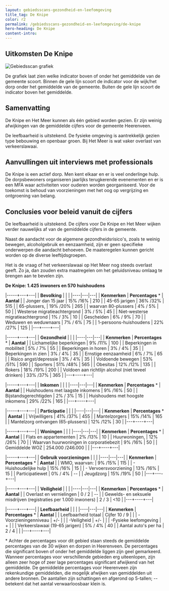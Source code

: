 ```yaml
---
layout: gebiedsscans-gezondheid-en-leefomgeving
title_tag: De Knipe
color: r2
permalink: /gebiedsscans-gezondheid-en-leefomgeving/de-knipe
hero-heading: De Knipe
content-intro:
---
```

## Uitkomsten De Knipe

![Gebiedsscan grafiek](/uploads/Grafieken_Gebiedsscans_Dorpen-04.png)

De grafiek laat zien welke indicator boven of onder het gemiddelde van de gemeente scoort. Binnen de gele lijn scoort de indicator voor de wijk/het dorp onder het gemiddelde van de gemeente. Buiten de gele lijn scoort de indicator boven het gemiddelde.

## Samenvatting
De Knipe en Het Meer kunnen als één gebied worden gezien. Er zijn weinig afwijkingen van de gemiddelde cijfers voor de gemeente Heerenveen.

De  leefbaarheid is uitstekend. De fysieke omgeving is aantrekkelijk gezien type bebouwing en openbaar groen. Bij Het Meer is wat vaker overlast van verkeerslawaai.

## Aanvullingen uit interviews met professionals
De Knipe is een actief dorp. Men kent elkaar en er is veel onderlinge hulp. De dorpsbewoners organiseren jaarlijks terugkerende evenementen en er is een MFA waar activiteiten voor ouderen worden georganiseerd. Voor de toekomst is behoud van voorzieningen met het oog op vergrijzing en ontgroening van belang.

## Conclusies voor beleid vanuit de cijfers
De leefbaarheid is uitstekend. De cijfers voor De Knipe en Het Meer wijken verder nauwelijks af van de gemiddelde cijfers in de gemeente.

Naast de aandacht  voor de algemene gezondheidsrisico's, zoals te weinig bewegen, alcoholgebruik  en eenzaamheid, zijn er geen specifieke onderwerpen die aandacht behoeven. De maateregelen kunnen gericht worden op de diverse leeftijdsgroepen.

Het is  de vraag of het verkeerslawaai op Het Meer nog steeds overlast geeft. Zo ja, dan zouden extra maatregelen om het geluidsniveau omlaag te brengen aan te bevelen zijn.

**De Knipe: 1.425 inwoners en 570 huishoudens**

|-----+---+---|
|  **Bevolking**  |  |    |
|----|---|---|
| **Kenmerken**  | **Percentages** * | **Aantal** |
| Jonger dan 15 jaar                                  | 15% /16% | 210 |
| 45-65 jarigen                                       | 36% /32% | 515 |
| 65-plussers,                                        | 19% /20% | 265 |
| waarvan 80-plussers                                 | 4% / 5% | 50 |
| Westerse migratieachtergrond                        | 3% / 5% | 45 |
| Niet-westerse migratieachtergrond                   | 1% / 3% | 10 |
| Gescheiden                                          | 6% / 9% | 70 |
| Weduwen en weduwnaars                               | 7% / 6% | 75 |
| 1-persoons-huishoudens                              | 22% /27%  | 125 |
|---+----+---|

|-----+---+---|
| **Gezondheid** |     |     |
|----|---|---|
| **Kenmerken** | **Percentages** * | **Aantal** |
| Lichamelijke beperkingen                            |  9% /11%    |  100   |
| Beperkingen in mobiliteit                           |  5% / 7%   |  55   |
| Beperkingen in horen                                |  3% / 4%   |  35   |
| Beperkingen in zien                                 |  3% / 4%   |  35   |
| Ernstige eenzaamheid                                |  6% / 7%   |  65   |
| Risico angst/depressie                              |  3% / 4%   |  35   |
| Voldoende bewegen                                   |  53% /51%   |  590   |
| Sporters                                            |  51% /48%   |  565   |
| Obesitas                                            |  12% /12%   |  135   |
| Rokers                                              |  18% /19%   |  200   |
| Voldoen aan richtlijn alcohol (niet teveel drinken) |  33% /37%   |  365   |
|---+----+---|

|-----+---+---|
| **Inkomen** |     |     |
|----|---|---|
| **Kenmerken**    | **Percentages** * | **Aantal** |
| Huishoudens met laagste inkomens                    |  9% /16%      |   50      |
| Bijstandsgerechtigden                               |  2% / 3%      |   15      |
| Huishoudens met hoogste inkomens                    |  29% /22%      |   165      |
|---+----+---|

|-----+---+---|
| **Participatie** |     |     |
|----|---|---|
| **Kenmerken**  | **Percentages** * | **Aantal** |
| Vrijwilligers                                       |  41% /37%     |   455      |
| Mantelzorgers                                       |  15% /14%     |   165      |
| Mantelzorg ontvangen (65-plussers)                  |  12% /12%     |   30      |
|---+----+---|

|-----+---+---|
| **Woningen** |     |     |
|----|---|---|
| **Kenmerken** | **Percentages** * | **Aantal** |
| Flats en appartementen                              | 2% /13% |  10 |
| Huurwoningen,                                       | 12% /26% |  70 |
| Waarvan huurwoningen in corporatiebezit             | 9% /16% |  50 |
| Gemiddelde WOZ                                      | 254.000 /246.000 |      |
|---+----+---|

|-----+---+---|
| **Gebruik voorzieningen** |     |     |
|----|---|---|
| **Kenmerken** | **Percentages** * | **Aantal** |
| WMO, waarvan:                                       | 9% /15% | 115 |
| - Huishoudelijke hulp                                 | 15% /16% | 15 |
| - Vervoersvoorziening                                 | 13% /16% | 15 |
| Participatiewet                                     | 0% / 4% | -- |
| Jeugdzorg                                           | 15% /19% | 50 |
|---+----+---|

|-----+---+---|
| **Veiligheid** |     |     |
|----|---|---|
| **Kenmerken** | **Percentages** * | **Aantal** |
| Overlast en vernielingen                                           | 0 / 2 | -- |
| Gewelds- en seksuele misdrijven (registraties per 1.000 inwoners)  | 2 / 3 | <10 |
|---+----+---|

|-----+---+---|
| **Leefbaarheid** |     |     |
|----|---|---|
| **Kenmerken** | **Percentages** * | **Aantal** |
| Leefbaarheid totaal                                | Cijfer 10 / 9 |                     |
| -Voorzieningenniveau                               | +/- |                     |
| -Veiligheid                                        | +/- |  |
| -Fysieke leefomgeving                              | + |                     |
| Verkeerslawaai (19-65 jarigen)                     | 5% / 4% |        40             |
| Aantal auto's per ha                               | 2 / 4 |                     |
|---+----+---|

\* Achter de percentages voor dit gebied staan steeds de gemiddelde percentages van de 30 wijken en dorpen in Heerenveen. De percentages die significant boven of onder het gemiddelde liggen zijn geel gemarkeerd. Wanneer percentages voor verschillende gebieden erg uiteenlopen, zijn alleen zeer hoge of zeer lage percentages significant afwijkend van het gemiddelde. De gemiddelde percentages voor Heerenveen zijn rekenkundige gemiddelden, die mogelijk afwijken van gemiddelden uit andere bronnen. De aantallen zijn schattingen en afgerond op 5-tallen; -- betekent dat het aantal verwaarloosbaar klein is.
